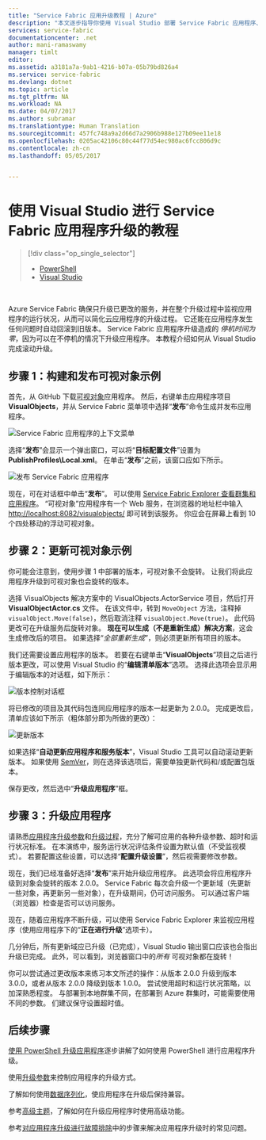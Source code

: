 ```yaml
---
title: "Service Fabric 应用升级教程 | Azure"
description: "本文逐步指导你使用 Visual Studio 部署 Service Fabric 应用程序、更改代码以及推出升级版本。"
services: service-fabric
documentationcenter: .net
author: mani-ramaswamy
manager: timlt
editor: 
ms.assetid: a3181a7a-9ab1-4216-b07a-05b79bd826a4
ms.service: service-fabric
ms.devlang: dotnet
ms.topic: article
ms.tgt_pltfrm: NA
ms.workload: NA
ms.date: 04/07/2017
ms.author: subramar
ms.translationtype: Human Translation
ms.sourcegitcommit: 457fc748a9a2d66d7a2906b988e127b09ee11e18
ms.openlocfilehash: 0205ac42106c80c44f77d54ec980ac6fcc806d9c
ms.contentlocale: zh-cn
ms.lasthandoff: 05/05/2017


---
```

# <a name="service-fabric-application-upgrade-tutorial-using-visual-studio"></a>使用 Visual Studio 进行 Service Fabric 应用程序升级的教程
> [!div class="op_single_selector"]
> * [PowerShell](service-fabric-application-upgrade-tutorial-powershell.md)
> * [Visual Studio](service-fabric-application-upgrade-tutorial.md)
> 
> 

<br/>

Azure Service Fabric 确保只升级已更改的服务，并在整个升级过程中监视应用程序的运行状况，从而可以简化云应用程序的升级过程。 它还能在应用程序发生任何问题时自动回滚到旧版本。 Service Fabric 应用程序升级造成的 *停机时间为零*，因为可以在不停机的情况下升级应用程序。 本教程介绍如何从 Visual Studio 完成滚动升级。

## <a name="step-1-build-and-publish-the-visual-objects-sample"></a>步骤 1：构建和发布可视对象示例
首先，从 GitHub 下载[可视对象](https://github.com/Azure-Samples/service-fabric-dotnet-getting-started/tree/classic/Actors/VisualObjects)应用程序。 然后，右键单击应用程序项目 **VisualObjects**，并从 Service Fabric 菜单项中选择“**发布**”命令生成并发布应用程序。

![Service Fabric 应用程序的上下文菜单][image1]

选择“**发布**”会显示一个弹出窗口，可以将“**目标配置文件**”设置为 **PublishProfiles\Local.xml**。 在单击“**发布**”之前，该窗口应如下所示。

![发布 Service Fabric 应用程序][image2]

现在，可在对话框中单击“**发布**”。 可以使用 [Service Fabric Explorer 查看群集和应用程序](service-fabric-visualizing-your-cluster.md)。 “可视对象”应用程序有一个 Web 服务，在浏览器的地址栏中输入 [http://localhost:8082/visualobjects/](http://localhost:8082/visualobjects/) 即可转到该服务。  你应会在屏幕上看到 10 个四处移动的浮动可视对象。

## <a name="step-2-update-the-visual-objects-sample"></a>步骤 2：更新可视对象示例
你可能会注意到，使用步骤 1 中部署的版本，可视对象不会旋转。 让我们将此应用程序升级到可视对象也会旋转的版本。

选择 VisualObjects 解决方案中的 VisualObjects.ActorService 项目，然后打开 **VisualObjectActor.cs** 文件。 在该文件中，转到 `MoveObject` 方法，注释掉 `visualObject.Move(false)`，然后取消注释 `visualObject.Move(true)`。 此代码更改可在升级服务后旋转对象。  **现在可以生成（不是重新生成）解决方案**，这会生成修改后的项目。 如果选择“*全部重新生成*”，则必须更新所有项目的版本。

我们还需要设置应用程序的版本。 若要在右键单击“**VisualObjects**”项目之后进行版本更改，可以使用 Visual Studio 的“**编辑清单版本**”选项。 选择此选项会显示用于编辑版本的对话框，如下所示：

![版本控制对话框][image3]

将已修改的项目及其代码包连同应用程序的版本一起更新为 2.0.0。 完成更改后，清单应该如下所示（粗体部分即为所做的更改）：

![更新版本][image4]

如果选择“**自动更新应用程序和服务版本**”，Visual Studio 工具可以自动滚动更新版本。 如果使用 [SemVer](http://www.semver.org)，则在选择该选项后，需要单独更新代码和/或配置包版本。

保存更改，然后选中“**升级应用程序**”框。

## <a name="step-3--upgrade-your-application"></a>步骤 3：升级应用程序
请熟悉[应用程序升级参数](service-fabric-application-upgrade-parameters.md)和[升级过程](service-fabric-application-upgrade.md)，充分了解可应用的各种升级参数、超时和运行状况标准。 在本演练中，服务运行状况评估条件设置为默认值（不受监视模式）。 若要配置这些设置，可以选择“**配置升级设置**”，然后视需要修改参数。

现在，我们已经准备好选择“**发布**”来开始升级应用程序。 此选项会将应用程序升级到对象会旋转的版本 2.0.0。 Service Fabric 每次会升级一个更新域（先更新一些对象，再更新另一些对象），在升级期间，仍可访问服务。 可以通过客户端（浏览器）检查是否可以访问服务。  

现在，随着应用程序不断升级，可以使用 Service Fabric Explorer 来监视应用程序（使用应用程序下的“**正在进行升级**”选项卡）。

几分钟后，所有更新域应已升级（已完成），Visual Studio 输出窗口应该也会指出升级已完成。 此外，可以看到，浏览器窗口中的*所有* 可视对象都在旋转！

你可以尝试通过更改版本来练习本文所述的操作：从版本 2.0.0 升级到版本 3.0.0，或者从版本 2.0.0 降级到版本 1.0.0。 尝试使用超时和运行状况策略，以加深熟悉程度。 与部署到本地群集不同，在部署到 Azure 群集时，可能需要使用不同的参数。 们建议保守设置超时值。

## <a name="next-steps"></a>后续步骤
[使用 PowerShell 升级应用程序](service-fabric-application-upgrade-tutorial-powershell.md)逐步讲解了如何使用 PowerShell 进行应用程序升级。

使用[升级参数](service-fabric-application-upgrade-parameters.md)来控制应用程序的升级方式。

了解如何使用[数据序列化](service-fabric-application-upgrade-data-serialization.md)，使应用程序在升级后保持兼容。

参考[高级主题](service-fabric-application-upgrade-advanced.md)，了解如何在升级应用程序时使用高级功能。

参考[对应用程序升级进行故障排除](service-fabric-application-upgrade-troubleshooting.md)中的步骤来解决应用程序升级时的常见问题。

[image1]: media/service-fabric-application-upgrade-tutorial/upgrade7.png
[image2]: media/service-fabric-application-upgrade-tutorial/upgrade1.png
[image3]: media/service-fabric-application-upgrade-tutorial/upgrade5.png
[image4]: media/service-fabric-application-upgrade-tutorial/upgrade6.png

